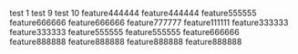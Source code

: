 test 1
test 9
test 10
feature444444
feature444444
feature555555
feature666666
feature666666
feature777777
feature111111
feature333333
feature333333
feature555555
feature555555
feature666666
feature888888
feature888888
feature888888
feature888888
